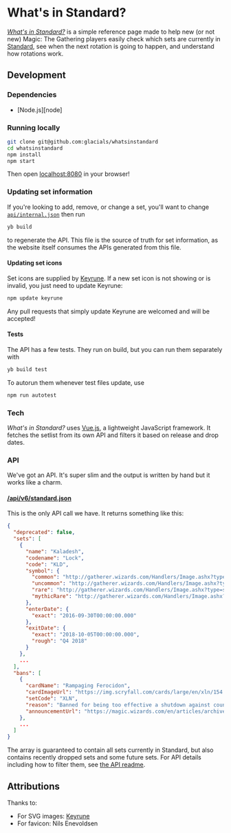 # What's in Standard?

_[What's in Standard?][website]_ is a simple reference page made to help new (or not new) Magic: The Gathering players easily
check which sets are currently in [Standard][standard-official], see when the next rotation is going to happen, and understand how
rotations work.

[website]: https://whatsinstandard.com/
[standard-official]: http://magic.wizards.com/en/content/standard-formats-magic-gathering

## Development

### Dependencies

- [Node.js][node]

[npm]: https://nodejs.org/

### Running locally

```sh
git clone git@github.com:glacials/whatsinstandard
cd whatsinstandard
npm install
npm start
```

Then open [localhost:8080][localhost] in your browser!

[localhost]: http://localhost:8080

### Updating set information

If you're looking to add, remove, or change a set, you'll want to change [`api/internal.json`][api-internal] then run

```sh
yb build
```

to regenerate the API. This file is the source of truth for set information, as the website itself consumes the APIs
generated from this file.

[api-internal]: api/internal.json

#### Updating set icons

Set icons are supplied by [Keyrune][keyrune]. If a new set icon is not showing or is invalid, you just need to update
Keyrune:

```sh
npm update keyrune
```

Any pull requests that simply update Keyrune are welcomed and will be accepted!

#### Tests

The API has a few tests. They run on build, but you can run them separately with

```sh
yb build test
```

To autorun them whenever test files update, use

```sh
npm run autotest
```

### Tech

_What's in Standard?_ uses [Vue.js][vue], a lightweight JavaScript framework. It fetches the setlist from its own API
and filters it based on release and drop dates.

[vue]: https://vuejs.org/

### API

We've got an API. It's super slim and the output is written by hand but it works like a charm.

#### [/api/v6/standard.json][api]

This is the only API call we have. It returns something like this:

```json
{
  "deprecated": false,
  "sets": [
    {
      "name": "Kaladesh",
      "codename": "Lock",
      "code": "KLD",
      "symbol": {
        "common": "http://gatherer.wizards.com/Handlers/Image.ashx?type=symbol&size=large&rarity=C&set=KLD",
        "uncommon": "http://gatherer.wizards.com/Handlers/Image.ashx?type=symbol&size=large&rarity=U&set=KLD",
        "rare": "http://gatherer.wizards.com/Handlers/Image.ashx?type=symbol&size=large&rarity=R&set=KLD",
        "mythicRare": "http://gatherer.wizards.com/Handlers/Image.ashx?type=symbol&size=large&rarity=M&set=KLD"
      },
      "enterDate": {
        "exact": "2016-09-30T00:00:00.000"
      },
      "exitDate": {
        "exact": "2018-10-05T00:00:00.000",
        "rough": "Q4 2018"
      }
    },
    ...
  ],
  "bans": [
    {
      "cardName": "Rampaging Ferocidon",
      "cardImageUrl": "https://img.scryfall.com/cards/large/en/xln/154.jpg?1527429722",
      "setCode": "XLN",
      "reason": "Banned for being too effective a shutdown against counters to aggressive red (filling the board with small creatures and gaining life).",
      "announcementUrl": "https://magic.wizards.com/en/articles/archive/news/january-15-2018-banned-and-restricted-announcement-2018-01-15"
    },
    ...
  ]
}
```

The array is guaranteed to contain all sets currently in Standard, but also contains recently dropped sets and some
future sets. For API details including how to filter them, see [the API readme][api-readme].

[api]: https://whatsinstandard.com/api/v6/standard.json
[api-readme]: https://github.com/glacials/whatsinstandard/blob/main/api

## Attributions

Thanks to:

- For SVG images: [Keyrune][keyrune]
- For favicon: Nils Enevoldsen

[keyrune]: https://github.com/andrewgioia/keyrune
